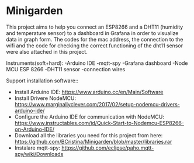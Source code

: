 # Minigarden
This project aims to help you connect an ESP8266 and a DHT11 (humidity and temperature sensor) to a dashboard in Grafana in order to visualize data in graph form.
The codes for the mac address, the connection to the wifi and the code for checking the correct functioning of the dht11 sensor were also attached in this project.

Instruments(soft+hard):
-Arduino IDE
-mqtt-spy
-Grafana dashboard
-Node MCU ESP 8266
-DHT11 sensor
-connection wires

Support installation software::
- Install Arduino IDE: https://www.arduino.cc/en/Main/Software
- Install Drivere NodeMCU: https://www.marginallyclever.com/2017/02/setup-nodemcu-drivers-arduino-ide/
- Configure the Arduino IDE for communication with NodeMCU: https://www.instructables.com/id/Quick-Start-to-Nodemcu-ESP8266-on-Arduino-IDE/
- Download all the libraries you need for this project from here: https://github.com/BCristina/Minigarden/blob/master/libraries.rar
- Instalare mqtt-spy: https://github.com/eclipse/paho.mqtt-spy/wiki/Downloads
